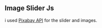## Image Slider Js
i used [Pixabay API](https://pixabay.com/api/docs/ "pixabay.com") for the slider and images.